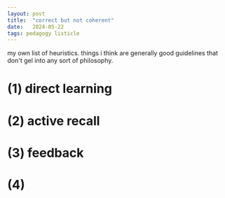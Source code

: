 ```yaml
---
layout: post
title:  "correct but not coherent"
date:   2024-05-22
tags: pedagogy listicle
---
```


my own list of heuristics. things i think are generally good guidelines that don't gel into any sort of philosophy.

# (1) direct learning

# (2) active recall

# (3) feedback

# (4) 